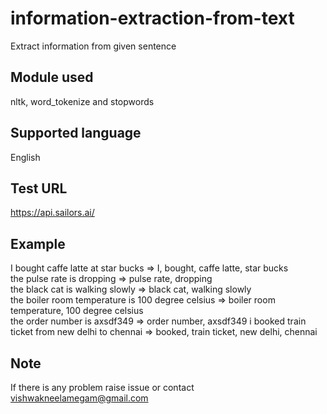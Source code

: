 # information-extraction-from-text
Extract information from given sentence
## Module used
nltk, word_tokenize and stopwords
## Supported language
English
## Test URL
https://api.sailors.ai/
## Example
I bought caffe latte at star bucks => I, bought, caffe latte, star bucks</br>
the pulse rate is dropping => pulse rate, dropping</br>
the black cat is walking slowly => black cat, walking slowly</br>
the boiler room temperature is 100 degree celsius => boiler room temperature, 100 degree celsius</br>
the order number is axsdf349 => order number, axsdf349
i booked train ticket from new delhi to chennai => booked, train ticket, new delhi, chennai
## Note
If there is any problem raise issue or contact vishwakneelamegam@gmail.com
